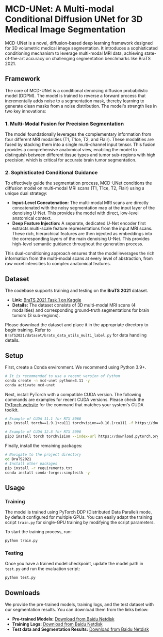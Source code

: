 # MCD-UNet: A Multi-modal Conditional Diffusion UNet for 3D Medical Image Segmentation

MCD-UNet is a novel, diffusion-based deep learning framework designed for 3D volumetric medical image segmentation. It introduces a sophisticated conditioning mechanism to leverage multi-modal MRI data, achieving state-of-the-art accuracy on challenging segmentation benchmarks like BraTS 2021.

## Framework

The core of MCD-UNet is a conditional denoising diffusion probabilistic model (DDPM). The model is trained to reverse a forward process that incrementally adds noise to a segmentation mask, thereby learning to generate clean masks from a noise distribution. The model's strength lies in two key innovations:

### 1. Multi-Modal Fusion for Precision Segmentation

The model foundationally leverages the complementary information from four different MRI modalities (T1, T1ce, T2, and Flair). These modalities are fused by stacking them into a single multi-channel input tensor. This fusion provides a comprehensive anatomical view, enabling the model to distinguish between different tissue types and tumor sub-regions with high precision, which is critical for accurate brain tumor segmentation.

### 2. Sophisticated Conditional Guidance

To effectively guide the segmentation process, MCD-UNet conditions the diffusion model on multi-modal MRI scans (T1, T1ce, T2, Flair) using a unique dual strategy:

- **Input-Level Concatenation:** The multi-modal MRI scans are directly concatenated with the noisy segmentation map at the input layer of the denoising U-Net. This provides the model with direct, low-level anatomical context.
- **Deep Feature Injection:** A separate, dedicated U-Net encoder first extracts multi-scale feature representations from the input MRI scans. These rich, hierarchical features are then injected as embeddings into the corresponding layers of the main denoising U-Net. This provides high-level semantic guidance throughout the generation process.

This dual-conditioning approach ensures that the model leverages the rich information from the multi-modal scans at every level of abstraction, from raw voxel intensities to complex anatomical features.

## Dataset

The codebase supports training and testing on the **BraTS 2021** dataset.

- **Link:** [BraTS 2021 Task 1 on Kaggle](https://www.kaggle.com/datasets/dschettler8845/brats-2021-task1)
- **Details:** The dataset consists of 3D multi-modal MRI scans (4 modalities) and corresponding ground-truth segmentations for brain tumors (3 sub-regions).

Please download the dataset and place it in the appropriate directory to begin training. Refer to `BraTS2021/dataset/brats_data_utils_multi_label.py` for data handling details.

## Setup

First, create a Conda environment. We recommend using Python 3.9+.

```bash
# It is recommended to use a recent version of Python
conda create -n mcd-unet python=3.11 -y
conda activate mcd-unet
```

Next, install PyTorch with a compatible CUDA version. The following commands are examples for recent CUDA versions. Please check the [PyTorch website](https://pytorch.org/get-started/locally/) for the command that matches your system's CUDA toolkit.

```bash
# Example of CUDA 11.1 for RTX 3060
pip install torch==1.9.1+cu111 torchvision==0.10.1+cu111 -f https://download.pytorch.org/whl/torch_stable.html

# Example of CUDA 12.8 for RTX 5090
pip3 install torch torchvision --index-url https://download.pytorch.org/whl/cu128
```

Finally, install the remaining packages:

```bash
# Navigate to the project directory
cd BraTS2021
# Install other packages
pip install -r requirements.txt
conda install conda-forge::simpleitk -y
```

## Usage

### Training

The model is trained using PyTorch DDP (Distributed Data Parallel) mode, by default configured for multiple GPUs. You can easily adapt the training script `train.py` for single-GPU training by modifying the script parameters.

To start the training process, run:

```bash
python train.py
```

### Testing

Once you have a trained model checkpoint, update the model path in `test.py` and run the evaluation script:

```bash
python test.py
```

## Downloads

We provide the pre-trained models, training logs, and the test dataset with our segmentation results. You can download them from the links below:

- **Pre-trained Models:** [Download from Baidu Netdisk](https://pan.baidu.com/s/1AW0_5pwKmX3Ig4ykA9V_Jw?pwd=tek7)
- **Training Logs:** [Download from Baidu Netdisk](https://pan.baidu.com/s/1JCvbTuyK71UQqpzMcutvdg?pwd=4uzp)
- **Test data and Segmentation Results:** [Download from Baidu Netdisk](https://pan.baidu.com/s/1q2Wg3KXNVwaBgtTDF3Q2sw?pwd=4ixr)
